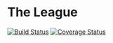 # The League
[![Build Status](https://travis-ci.org/dabboxking/league.svg?branch=master)](https://travis-ci.org/dabboxking/league) [![Coverage Status](https://coveralls.io/repos/dabboxking/league/badge.svg?branch=master&service=github)](https://coveralls.io/github/dabboxking/league?branch=master)